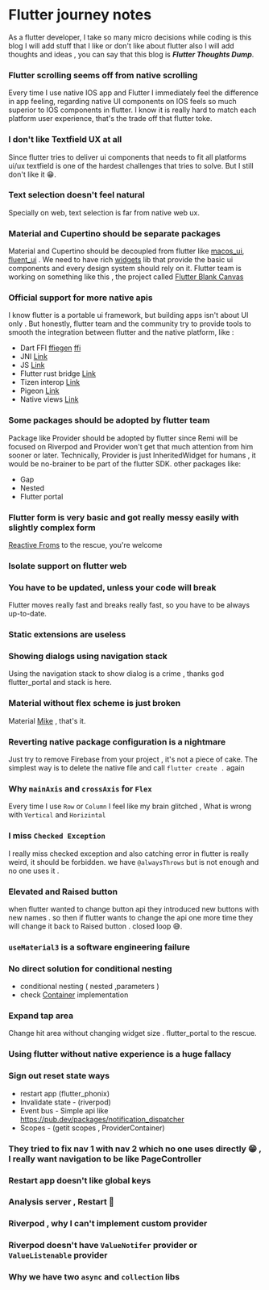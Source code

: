 # Flutter journey notes

As a flutter developer, I take so many micro decisions while coding is this blog I will add stuff that I like or don't like about flutter also I will add thoughts and ideas , you can say that this blog is ***Flutter Thoughts Dump***.

### Flutter scrolling seems off from native scrolling
Every time I use native IOS app and Flutter I immediately feel the difference in app feeling, regarding native UI components on IOS feels so much superior to IOS components in flutter.
I know it is really hard to match each platform user experience, that's the trade off that flutter toke.

### I don't like Textfield UX at all
Since flutter tries to deliver ui components that needs to fit all platforms ui/ux textfield is one of the hardest challenges that tries to solve. But I still don't like it 😁.


### Text selection doesn't feel natural
Specially on web, text selection is far from native web ux.

### Material and Cupertino should be separate packages
Material and Cupertino should be decoupled from flutter like [macos_ui](https://pub.dev/packages/macos_ui), [fluent_ui](https://pub.dev/packages/fluent_ui) .
We need to have rich [widgets](https://api.flutter.dev/flutter/widgets/widgets-library.html) lib that provide the basic ui components and every design system should rely on it.
Flutter team is working on something like this , the project called [Flutter Blank Canvas](https://docs.google.com/document/u/0/d/1rS_RO2DQ_d4_roc3taAB6vXFjv7-9hJP7pyZ9NhPOdA/mobilebasic?resourcekey=0-VBzTPoqLwsruo0j9dokuOg)

### Official support for more native apis 
I know flutter is a portable ui framework, but building apps isn't about UI only . But honestly, flutter team and the community try to provide tools to smooth the integration between flutter and the native platform, like :
 - Dart FFI [ffiegen](https://pub.dev/packages/ffigen) [ffi](https://pub.dev/packages/ffi)
 - JNI [Link](https://pub.dev/packages/jni)
 - JS [Link](https://pub.dev/packages/js)
 - Flutter rust bridge [Link](https://pub.dev/packages/flutter_rust_bridge)
 - Tizen interop [Link](https://pub.dev/packages/tizen_interop)
 - Pigeon [Link](https://pub.dev/packages/pigeon)
 - Native views [Link](https://docs.flutter.dev/platform-integration/android/platform-views)
 
### Some packages should be adopted by flutter team
Package like Provider should be adopted by flutter since Remi will be focused on Riverpod and Provider won't get that much attention from him sooner or later.
Technically, Provider is just InheritedWidget for humans , it would be no-brainer to be part of the flutter SDK. other packages like:
 - Gap
 - Nested 
 - Flutter portal

### Flutter form is very basic and got really messy easily with slightly complex form
[Reactive Froms](https://pub.dev/packages/reactive_forms) to the rescue, you're welcome 

### Isolate support on flutter web

### You have to be updated, unless your code will break
Flutter moves really fast and breaks really fast, so you have to be always up-to-date.

### Static extensions are useless

### Showing dialogs using navigation stack
Using the navigation stack to show dialog is a crime , thanks god flutter_portal and stack is here.

### Material without flex scheme is just broken
Material [Mike](https://twitter.com/RydMike) , that's it.

### Reverting native package configuration is a nightmare
Just try to remove Firebase from your project , it's not a piece of cake.
The simplest way is to delete the native file and call `flutter create .` again 

### Why `mainAxis` and `crossAxis` for `Flex`
Every time I use `Row` or `Column` I feel like my brain glitched , What is wrong with `Vertical` and `Horizintal` 

### I miss `Checked Exception`
I really miss checked exception and also catching error in flutter is really weird, it should be forbidden. 
we have `@alwaysThrows` but is not enough and no one uses it .

### Elevated and Raised button
when flutter wanted to change button api they introduced  new buttons with  new names . so then if flutter wants to change the api one more time they will change it back to Raised button . closed loop 😅.

### `useMaterial3` is a software engineering failure

### No direct solution for conditional nesting 
- conditional nesting ( nested ,parameters )
- check [Container](https://github.com/flutter/flutter/blob/d3d8effc68/packages/flutter/lib/src/widgets/container.dart#L240) implementation

### Expand tap area
Change hit area without changing widget size . flutter_portal to the rescue.

### Using flutter without native experience is a huge fallacy

### Sign out reset state ways 
-  restart app (flutter_phonix)
-  Invalidate state - (riverpod)
-  Event bus -  Simple api like https://pub.dev/packages/notification_dispatcher
-  Scopes - (getit scopes , ProviderContainer)

### They tried to fix nav 1 with nav 2 which no one uses directly 😁 , I really want navigation to be like PageController

### Restart app doesn't like global keys

### Analysis server , Restart 🚀

### Riverpod , why I can't implement custom provider

### Riverpod doesn't have `ValueNotifer` provider or `ValueListenable` provider

### Why we have two `async` and `collection` libs
